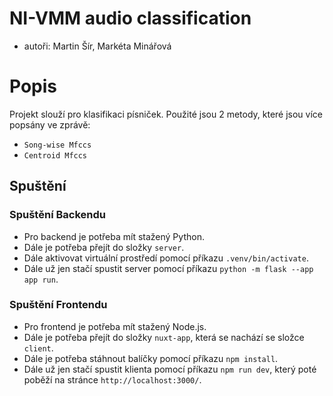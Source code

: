 # NI-VMM audio classification
* autoři: Martin Šír, Markéta Minářová

# Popis
Projekt slouží pro klasifikaci písniček. Použité jsou 2 metody, které jsou více popsány ve zprávě:
* `Song-wise Mfccs`
* `Centroid Mfccs`


## Spuštění
### Spuštění Backendu
* Pro backend je potřeba mít stažený Python.
* Dále je potřeba přejít do složky `server`.
* Dále aktivovat virtuální prostředí pomocí příkazu `.venv/bin/activate`.
* Dále už jen stačí spustit server pomocí příkazu `python -m flask --app app run`.
### Spuštění Frontendu
* Pro frontend je potřeba mít stažený Node.js.
* Dále je potřeba přejít do složky `nuxt-app`, která se nachází se složce `client`.
* Dále je potřeba stáhnout balíčky pomocí příkazu `npm install`.
* Dále už jen stačí spustit klienta pomocí příkazu `npm run dev`, který poté poběží na stránce `http://localhost:3000/`.
